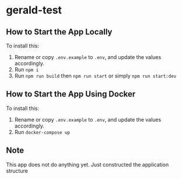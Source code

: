 # gerald-test

## How to Start the App Locally

To install this:

1. Rename or copy `.env.example` to `.env`, and update the values accordingly.
2. Run `npm i`
3. Run `npm run build` then `npm run start` or simply `npm run start:dev`

## How to Start the App Using Docker

To install this:

1. Rename or copy `.env.example` to `.env`, and update the values accordingly.
2. Run `docker-compose up`

## Note

This app does not do anything yet. Just constructed the application structure